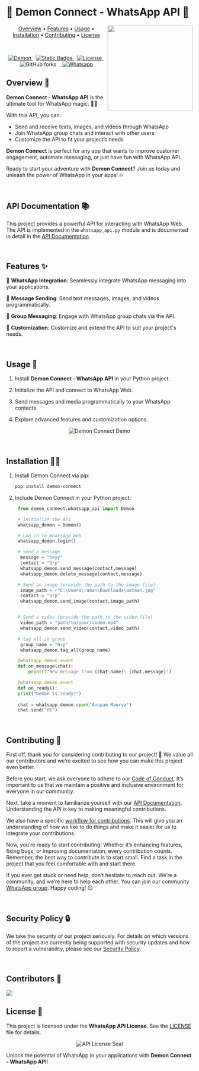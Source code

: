 # 🌟 Demon Connect - WhatsApp API 🌟

<img align='right' src="https://github.com/anupammaurya6767/Demon_connect/blob/main/assets/main.png" width="230">

<p align="center">
  <a href="#overview-">Overview</a> •
  <a href="#features-">Features</a> •
  <a href="#usage-">Usage</a> •
  <a href="#installation">Installation</a> •
  <a href="#contributing-">Contributing</a> •
  <a href="#license-">License</a>
</p>
<br/>
<p align="center">
<a href="https://pypi.org/project/demon-connect/">
  <img src="https://img.shields.io/badge/demon-connect?style=plastic&logo=pypi&logoColor=blue&label=demon-connect&labelColor=white&color=black" alt="Demon" />
</a>&nbsp;
<a href="https://demon-connect.readthedocs.io">
    <img alt="Static Badge" src="https://img.shields.io/badge/Docs-Demon-rgb?style=plastic&labelColor=black" alt="Docs">
</a>&nbsp;
<a href="LICENSE">
    <img src="https://img.shields.io/github/license/anupammaurya6767/Demon_connect?style=plastic&labelColor=black&color=yellow" alt="License">
</a>&nbsp;
<img alt="GitHub forks" src="https://img.shields.io/github/forks/anupammaurya6767/Demon_connect?style=plastic&labelColor=black&color=blue">&nbsp;
<a href="https://chat.whatsapp.com/FGV7ef4d9tNGtfN8HDvbim">&nbsp;
<img src="https://badges.aleen42.com/src/whatsapp.svg?style=plastic&labelColor=black" alt="Whatsapp" /></a>
</p>

## Overview 👹

**Demon Connect - WhatsApp API** is the ultimate tool for WhatsApp magic. 🧙‍♂️

With this API, you can:

- Send and receive texts, images, and videos through WhatsApp
- Join WhatsApp group chats and interact with other users
- Customize the API to fit your project’s needs

**Demon Connect** is perfect for any app that wants to improve customer engagement, automate messaging, or just have fun with WhatsApp API.

Ready to start your adventure with **Demon Connect**? Join us today and unleash the power of WhatsApp in your apps! 🔥

<br/>

## API Documentation 📚

This project provides a powerful API for interacting with WhatsApp Web. The API is implemented in the `whatsapp_api.py` module and is documented in detail in the [API Documentation]((Documentation/API.md)).

<br/>

## Features ✨

📲 **WhatsApp Integration**: Seamlessly integrate WhatsApp messaging into your applications.

📩 **Message Sending**: Send text messages, images, and videos programmatically.

🚀 **Group Messaging**: Engage with WhatsApp group chats via the API.

🔧 **Customization**: Customize and extend the API to suit your project's needs.

<br/>

## Usage 📱

1. Install **Demon Connect - WhatsApp API** in your Python project.

2. Initialize the API and connect to WhatsApp Web.

3. Send messages and media programmatically to your WhatsApp contacts.

4. Explore advanced features and customization options.

<p align="center">
   <img src="https://github.com/anupammaurya6767/Demon_connect/blob/main/assets/sc2.jpeg" alt="Demon Connect Demo">
</p>

<br/>

## Installation <a name="installation"></a>🧙‍♂️

1. Install Demon Connect via pip:
   ```bash
   pip install demon-connect
   ```

2. Include Demon Connect in your Python project:
   ```python
    from demon_connect.whatsapp_api import Demon

    # Initialize the API
    whatsapp_demon = Demon()

    # Log in to WhatsApp Web
    whatsapp_demon.login()

    # Send a message
     message = "heyy"
     contact = "Grp"
     whatsapp_demon.send_message(contact,message)
     whatsapp_demon.delete_message(contact,message)

    # Send an image (provide the path to the image file)
     image_path = r"C:\Users\raman\Downloads\aatman.jpg"
     contact = "Grp"
     whatsapp_demon.send_image(contact,image_path)


    # Send a video (provide the path to the video file)
     video_path = "path/to/your/video.mp4"
     whatsapp_demon.send_video(contact,video_path)

    # tag all in group
     group_name = "Grp"
     whatsapp_demon.tag_all(group_name)

    @whatsapp_demon.event
    def on_message(chat):
        print(f"New message from {chat.name}: {chat.message}")

    @whatsapp_demon.event
    def on_ready():
    print("Demon is ready!")
  
    chat = whatsapp_demon.open("Anupam Maurya")
    chat.send("HI")

   ```

<br/>

## Contributing 🌟
First off, thank you for considering contributing to our project! 🎉 We value all our contributors and we’re excited to see how you can make this project even better.

Before you start, we ask everyone to adhere to our [Code of Conduct](CODE_OF_CONDUCT.md). It’s important to us that we maintain a positive and inclusive environment for everyone in our community.

Next, take a moment to familiarize yourself with our [API Documentation](Documentation/API.md). Understanding the API is key to making meaningful contributions.

We also have a specific [workflow for contributions](WORKFLOW.md). This will give you an understanding of how we like to do things and make it easier for us to integrate your contributions.

Now, you’re ready to start contributing! Whether it’s enhancing features, fixing bugs, or improving documentation, every contribution counts. Remember, the best way to contribute is to start small. Find a task in the project that you feel comfortable with and start there.

If you ever get stuck or need help, don’t hesitate to reach out. We’re a community, and we’re here to help each other. You can join our community [WhatsApp group](https://chat.whatsapp.com/FGV7ef4d9tNGtfN8HDvbim). Happy coding! 😊

<br/>

## Security Policy 🔒

We take the security of our project seriously. For details on which versions of the project are currently being supported with security updates and how to report a vulnerability, please see our [Security Policy](SECURITY.md).

<br/>

## Contributors 🤝

<!-- ALL-CONTRIBUTORS-LIST:START - Do not remove or modify this section -->
<!-- prettier-ignore-start -->
<!-- markdownlint-disable -->

<!-- markdownlint-restore -->
<!-- prettier-ignore-end -->

<!-- ALL-CONTRIBUTORS-LIST:END -->
<a href="https://github.com/anupammaurya6767/Demon_connect/graphs/contributors">
  <img src="https://contrib.rocks/image?repo=anupammaurya6767/Demon_connect" />
</a>

<br/>

## License 📜

This project is licensed under the **WhatsApp API License**. See the [LICENSE](LICENSE) file for details.

<p align="center">
   <img src="https://github.com/anupammaurya6767/Demon_connect/blob/main/assets/image.png" alt="API License Seal">
</p>

Unlock the potential of WhatsApp in your applications with **Demon Connect - WhatsApp API**!
